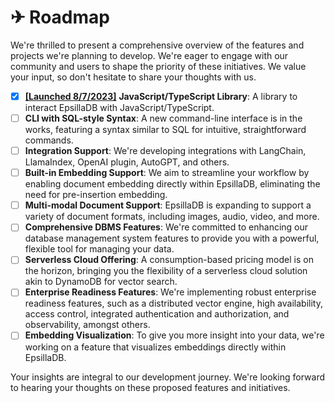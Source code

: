 # ✈ Roadmap

We're thrilled to present a comprehensive overview of the features and projects we're planning to develop. We're eager to engage with our community and users to shape the priority of these initiatives. We value your input, so don't hesitate to share your thoughts with us.

* [x] [**\[Launched 8/7/2023\]**](https://www.linkedin.com/posts/epsilla\_vectordatabase-javascript-generativeai-activity-7094316258925432834-yj2D?utm\_source=share\&utm\_medium=member\_desktop) **JavaScript/TypeScript Library**: A library to interact EpsillaDB with JavaScript/TypeScript.
* [ ] **CLI with SQL-style Syntax**: A new command-line interface is in the works, featuring a syntax similar to SQL for intuitive, straightforward commands.
* [ ] **Integration Support**: We're developing integrations with LangChain, LlamaIndex, OpenAI plugin, AutoGPT, and others.
* [ ] **Built-in Embedding Support**: We aim to streamline your workflow by enabling document embedding directly within EpsillaDB, eliminating the need for pre-insertion embedding.
* [ ] **Multi-modal Document Support**: EpsillaDB is expanding to support a variety of document formats, including images, audio, video, and more.
* [ ] **Comprehensive DBMS Features**: We're committed to enhancing our database management system features to provide you with a powerful, flexible tool for managing your data.
* [ ] **Serverless Cloud Offering**: A consumption-based pricing model is on the horizon, bringing you the flexibility of a serverless cloud solution akin to DynamoDB for vector search.
* [ ] **Enterprise Readiness Features**: We're implementing robust enterprise readiness features, such as a distributed vector engine, high availability, access control, integrated authentication and authorization, and observability, amongst others.
* [ ] **Embedding Visualization**: To give you more insight into your data, we're working on a feature that visualizes embeddings directly within EpsillaDB.

Your insights are integral to our development journey. We're looking forward to hearing your thoughts on these proposed features and initiatives.
